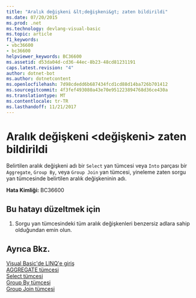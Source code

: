 ```yaml
---
title: "Aralık değişkeni &lt;değişkeni&gt; zaten bildirildi"
ms.date: 07/20/2015
ms.prod: .net
ms.technology: devlang-visual-basic
ms.topic: article
f1_keywords:
- vbc36600
- bc36600
helpviewer_keywords: BC36600
ms.assetid: d53da04d-cd36-44ec-8b23-48cd81231191
caps.latest.revision: "4"
author: dotnet-bot
ms.author: dotnetcontent
ms.openlocfilehash: 7d98cdedd6b687434fcd1cd88d14ba726b701412
ms.sourcegitcommit: 4f3fef493080a43e70e951223894768d36ce430a
ms.translationtype: MT
ms.contentlocale: tr-TR
ms.lasthandoff: 11/21/2017
---
```

# <a name="range-variable-ltvariablegt-is-already-declared"></a>Aralık değişkeni &lt;değişkeni&gt; zaten bildirildi
Belirtilen aralık değişkeni adı bir `Select` yan tümcesi veya `Into` parçası bir `Aggregate`, `Group By`, veya `Group Join` yan tümcesi, yineleme zaten sorgu yan tümcesinde belirtilen aralık değişkeninin adı.  
  
 **Hata Kimliği:** BC36600  
  
## <a name="to-correct-this-error"></a>Bu hatayı düzeltmek için  
  
1.  Sorgu yan tümcesindeki tüm aralık değişkenleri benzersiz adlara sahip olduğundan emin olun.  
  
## <a name="see-also"></a>Ayrıca Bkz.  
 [Visual Basic'de LINQ'e giriş](../../visual-basic/programming-guide/language-features/linq/introduction-to-linq.md)  
 [AGGREGATE tümcesi](../../visual-basic/language-reference/queries/aggregate-clause.md)  
 [Select tümcesi](../../visual-basic/language-reference/queries/select-clause.md)  
 [Group By tümcesi](../../visual-basic/language-reference/queries/group-by-clause.md)  
 [Group Join tümcesi](../../visual-basic/language-reference/queries/group-join-clause.md)
